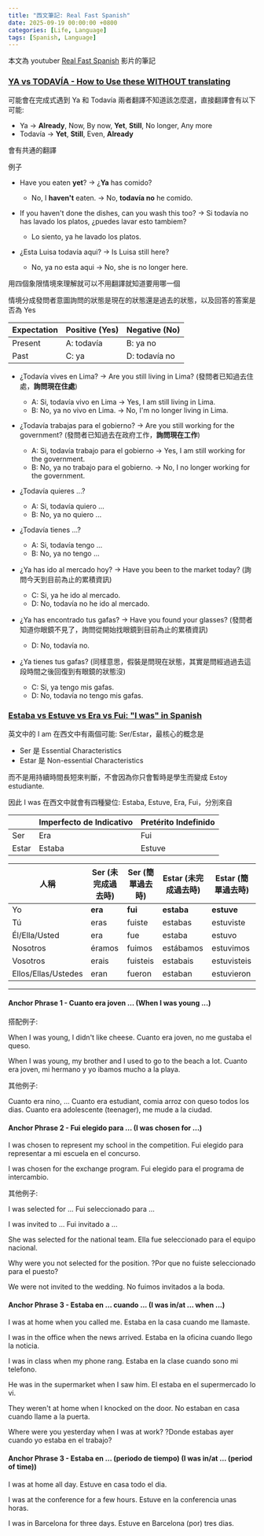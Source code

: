```yaml
---
title: "西文筆記: Real Fast Spanish"
date: 2025-09-19 00:00:00 +0800
categories: [Life, Language]
tags: [Spanish, Language]
---
```


本文為 youtuber [Real Fast Spanish](https://www.youtube.com/@realfastspanish) 影片的筆記

### [YA vs TODAVÍA - How to Use these WITHOUT translating](https://www.youtube.com/watch?v=NA9uaIqCD-Q)

可能會在完成式遇到 Ya 和 Todavía 兩者翻譯不知道該怎麼選，直接翻譯會有以下可能:

- Ya -> **Already**, Now, By now, **Yet**, **Still**, No longer, Any more
- Todavía -> **Yet**, **Still**, Even, **Already**

會有共通的翻譯

例子

- Have you eaten **yet**? -> ¿**Ya** has comido?
    - No, I **haven't** eaten. -> No, **todavía no** he comido.

- If you haven't done the dishes, can you wash this too? -> Si todavía no has lavado los platos, ¿puedes lavar esto tambiem?
    - Lo siento, ya he lavado los platos.

- ¿Esta Luisa todavía aqui? -> Is Luisa still here?
    - No, ya no esta aqui -> No, she is no longer here.

用四個象限情境來理解就可以不用翻譯就知道要用哪一個

情境分成發問者意圖詢問的狀態是現在的狀態還是過去的狀態，以及回答的答案是否為 Yes

| Expectation | Positive (Yes) | Negative (No) |
| ----------- | -------------- | ------------- |
| Present     | A: todavía     | B: ya no      |
| Past        | C: ya          | D: todavía no |

- ¿Todavía vives en Lima? -> Are you still living in Lima? (發問者已知過去住處，**詢問現在住處**)
    - A: Si, todavía vivo en Lima -> Yes, I am still living in Lima.
    - B: No, ya no vivo en Lima. -> No, I'm no longer living in Lima.

- ¿Todavía trabajas para el gobierno? -> Are you still working for the government? (發問者已知過去在政府工作，**詢問現在工作**)
    - A: Si, todavía trabajo para el gobierno -> Yes, I am still working for the government.
    - B: No, ya no trabajo para el gobierno. -> No, I no longer working for the government.

- ¿Todavía quieres ...?
    - A: Si, todavía quiero ...
    - B: No, ya no quiero ...

- ¿Todavía tienes ...?
    - A: Si, todavía tengo ...
    - B: No, ya no tengo ...

- ¿Ya has ido al mercado hoy? -> Have you been to the market today? (詢問今天到目前為止的累積資訊)
    - C: Si, ya he ido al mercado.
    - D: No, todavía no he ido al mercado.

- ¿Ya has encontrado tus gafas? -> Have you found your glasses? (發問者知道你眼鏡不見了，詢問從開始找眼鏡到目前為止的累積資訊)
    - D: No, todavía no.

- ¿Ya tienes tus gafas? (同樣意思，假裝是問現在狀態，其實是問經過過去這段時間之後回復到有眼鏡的狀態沒)
    - C: Si, ya tengo mis gafas.
    - D: No, todavía no tengo mis gafas.


### [Estaba vs Estuve vs Era vs Fui: "I was" in Spanish](https://www.youtube.com/watch?v=RubvgfZEVus)

英文中的 I am 在西文中有兩個可能: Ser/Estar，最核心的概念是

- Ser 是 Essential Characteristics
- Estar 是 Non-essential Characteristics

而不是用持續時間長短來判斷，不會因為你只會暫時是學生而變成 Estoy estudiante.

因此 I was 在西文中就會有四種變位: Estaba, Estuve, Era, Fui，分別來自

|       | Imperfecto de Indicativo | Pretérito Indefinido |
| ----- | ------------------------ | -------------------- |
| Ser   | Era                      | Fui                  |
| Estar | Estaba                   | Estuve               |

| 人稱       | Ser (未完成過去時) | Ser (簡單過去時) | Estar (未完成過去時) | Estar (簡單過去時) |
|------------|-------------------|-----------------|---------------------|-------------------|
| Yo                  | **era**           | **fui**         | **estaba**          | **estuve**        |
| Tú                  | eras              | fuiste          | estabas             | estuviste         |
| Él/Ella/Usted       | era           | fue             | estaba              | estuvo            |
| Nosotros            | éramos            | fuimos          | estábamos           | estuvimos         |
| Vosotros            | erais             | fuisteis        | estabais            | estuvisteis       |
| Ellos/Ellas/Ustedes | eran      | fueron          | estaban             | estuvieron        |

---

#### Anchor Phrase 1 - Cuanto era joven ... (When I was young ...)

搭配例子:

When I was young, I didn't like cheese.
Cuanto era joven, no me gustaba el queso.

When I was young, my brother and I used to go to the beach a lot.
Cuanto era joven, mi hermano y yo ibamos mucho a la playa.

其他例子:

Cuanto era nino, ... 
Cuanto era estudiant, comia arroz con queso todos los dias.
Cuanto era adolescente (teenager), me mude a la ciudad.

#### Anchor Phrase 2 - Fui elegido para ... (I was chosen for ...)

I was chosen to represent my school in the competition.
Fui elegido para representar a mi escuela en el concurso.

I was chosen for the exchange program.
Fui elegido para el programa de intercambio.

其他例子:

I was selected for ...
Fui seleccionado para ... 

I was invited to ...
Fui invitado a ... 

She was selected for the national team.
Ella fue seleccionado para el equipo nacional.

Why were you not selected for the position.
?Por que no fuiste seleccionado para el puesto?

We were not invited to the wedding.
No fuimos invitados a la boda.

#### Anchor Phrase 3 - Estaba en ... cuando ... (I was in/at ... when ...)

I was at home when you called me.
Estaba en la casa cuando me llamaste.

I was in the office when the news arrived.
Estaba en la oficina cuando llego la noticia.

I was in class when my phone rang.
Estaba en la clase cuando sono mi telefono.

He was in the supermarket when I saw him.
El estaba en el supermercado lo vi.

They weren't at home when I knocked on the door.
No estaban en casa cuando llame a la puerta.

Where were you yesterday when I was at work?
?Donde estabas ayer cuando yo estaba en el trabajo?

#### Anchor Phrase 3 - Estaba en ... (periodo de tiempo) (I was in/at ... (period of time))

I was at home all day.
Estuve en casa todo el dia.

I was at the conference for a few hours.
Estuve en la conferencia unas horas.

I was in Barcelona for three days.
Estuve en Barcelona (por) tres dias.